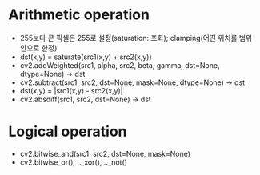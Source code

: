 # Arithmetic operation
- 255보다 큰 픽셀은 255로 설정(saturation: 포화); clamping(어떤 위치를 범위 안으로 한정)
- dst(x,y) = saturate(src1(x,y) + src2(x,y))
- cv2.addWeighted(src1, alpha, src2, beta, gamma, dst=None, dtype=None) → dst
- cv2.subtract(src1, src2, dst=None, mask=None, dtype=None) → dst
- dst(x,y) = |src1(x,y) - src2(x,y)|
- cv2.absdiff(src1, src2, dst=None) → dst

# Logical operation
- cv2.bitwise_and(src1, src2, dst=None, mask=None)
- cv2.bitwise_or(), .._xor(), .._not()